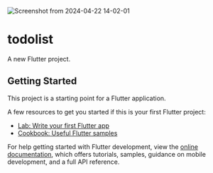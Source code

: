 ![Screenshot from 2024-04-22 14-02-01](https://github.com/LeonOtieno99/to-do-list-flutter/assets/125243857/d0ed04e7-c0c3-4339-b134-3fe39567893e)


# todolist

A new Flutter project.

## Getting Started

This project is a starting point for a Flutter application.

A few resources to get you started if this is your first Flutter project:

- [Lab: Write your first Flutter app](https://docs.flutter.dev/get-started/codelab)
- [Cookbook: Useful Flutter samples](https://docs.flutter.dev/cookbook)

For help getting started with Flutter development, view the
[online documentation](https://docs.flutter.dev/), which offers tutorials,
samples, guidance on mobile development, and a full API reference.
